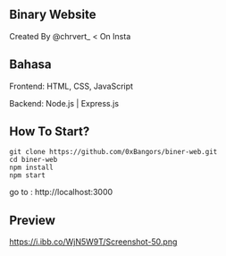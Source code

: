 ## Binary Website
Created By @chrvert_ < On Insta

## Bahasa
Frontend: HTML, CSS, JavaScript

Backend: Node.js | Express.js

## How To Start?

```
git clone https://github.com/0xBangors/biner-web.git
cd biner-web
npm install
npm start
```
go to : http://localhost:3000

## Preview
https://i.ibb.co/WjN5W9T/Screenshot-50.png

